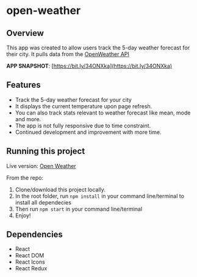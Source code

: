# open-weather

## Overview

This app was created to allow users track the 5-day weather forecast for their city. It pulls data from the [OpenWeather API](https://openweathermap.org/api)

**APP SNAPSHOT**: [https://bit.ly/34ONXka](https://bit.ly/34ONXka)

## Features

- Track the 5-day weather forecast for your city
- It displays the current temperature upon page refresh.
- You can also track stats relevant to weather forecast like mean, mode and more.
- The app is not fully responsive due to time constraint.
- Continued development and improvement with more time.

## Running this project

Live version: [Open Weather](https://weatheropened.netlify.app/)

From the repo:

1. Clone/download this project locally.
2. In the root folder, run `npm install` in your command line/terminal to install all dependecies
3. Then run `npm start` in your command line/terminal
4. Enjoy!

## Dependencies

- React
- React DOM
- React Icons
- React Redux
